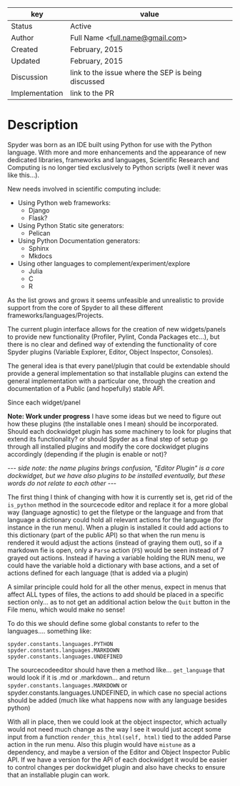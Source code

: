 | key            | value                                                 |
|----------------|-------------------------------------------------------|
| Status         | Active                                                |
| Author         | Full Name &lt;full.name@gmail.com&gt;                 |
| Created        | February, 2015                                        |
| Updated        | February, 2015                                        |
| Discussion     | link to the issue where the SEP is being discussed    |
| Implementation | link to the PR                                        |

# Description 
Spyder was born as an IDE built using Python for use with the Python language. With more and more enhancements and the appearance of new dedicated libraries, frameworks and languages, Scientific Research and Computing is no longer tied exclusively to Python scripts (well it never was like this...). 

New needs involved in scientific computing include:
* Using Python web frameworks:
    - Django
    - Flask?
* Using Python Static site generators:
    - Pelican
* Using Python Documentation generators:
    - Sphinx
    - Mkdocs
* Using other languages to complement/experiment/explore
    - Julia
    - C
    - R

As the list grows and grows it seems unfeasible and unrealistic to provide support from the core of Spyder to all these different frameworks/languages/Projects. 

The current plugin interface allows for the creation of new widgets/panels to provide new functionality (Profiler, Pylint, Conda Packages etc...), but there is no clear and defined way of extending the functionality of core Spyder plugins (Variable Explorer, Editor, Object Inspector, Consoles).

The general idea is that every panel/plugin that could be extendable should provide a general implementation so that installable plugins can extend the general implementation with a particular one, through the creation and documentation of a Public (and hopefully) stable API. 

Since each widget/panel


**Note: Work under progress**
I have some ideas but we need to figure out how these plugins (the installable ones I mean) should be incorporated. Should each dockwidget plugin has some machinery to look for plugins that extend its functionality? or should Spyder as a final step of setup go through all installed plugins and modify the core dockwidget plugins accordingly (depending if the plugin is enable or not)?

*--- side note: the name plugins brings confusion, "Editor Plugin" is a core dockwidget, but we have also plugins to be installed eventually, but these words do not relate to each other ---*

The first thing I think of changing with how it is currently set is, get rid of the `is_python` method in the sourcecode editor and replace it for a more global way (language agnostic) to get the filetype or the language and from that language a dictionary could hold all relevant actions for the language (for instance in the run menu). When a plugin is installed it could add actions to this dictionary (part of the public API) so that when the run menu is rendered it would adjust the actions (instead of graying them out), so if a markdown fie is open, only a `Parse` action (`F5`) would be seen instead of 7 grayed out actions. Instead if having a variable holding the RUN menu, we could have the variable hold a dictionary with base actions, and a set of actions defined for each language (that is added via a plugin)

A similar principle could hold for all the other menus, expect in menus that affect ALL types of files, the actions to add should be placed in a specific section only... as to not get an additional action below the `Quit` button in the File menu, which would make no sense!

To do this we should define some global constants to refer to the languages.... something  like:

```
spyder.constants.languages.PYTHON
spyder.constants.languages.MARKDOWN
spyder.constants.languages.UNDEFINED
```

The sourcecodeeditor should have then a method like...   `get_language` that would look if it is .md or .markdown... and return `spyder.constants.languages.MARKDOWN` or spyder.constants.languages.UNDEFINED, in which case no special actions should be added (much like what happens now with any language besides python)

With all in place, then we could look at the object inspector, which actually would not need much change as the way I see it would just accept some input from a function `render_this_html(self, html)` tied to the added Parse action in the run menu. Also this plugin would have `mistune` as a dependency, and maybe a version of the Editor and Object Inspector Public API. If we have a version for the API of each dockwidget it would be easier to control changes per dockwidget plugin and also have checks to ensure that an installable plugin can work.
